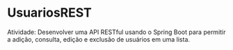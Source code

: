 # UsuariosREST
Atividade: Desenvolver uma API RESTful usando o Spring Boot para permitir a adição, consulta, edição e exclusão de usuários em uma lista.
